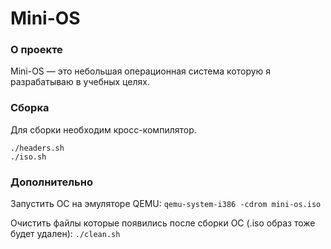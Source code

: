 # Mini-OS

### О проекте
Mini-OS — это небольшая операционная система которую я разрабатываю в учебных целях.

### Сборка
Для сборки необходим кросс-компилятор.
```
./headers.sh
./iso.sh
```

### Дополнительно
Запустить ОС на эмуляторе QEMU:
`qemu-system-i386 -cdrom mini-os.iso`

Очистить файлы которые появились после сборки ОС (.iso образ тоже будет удален):
`./clean.sh`
